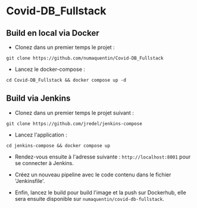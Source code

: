 # Covid-DB_Fullstack

## Build en local via Docker

- Clonez dans un premier temps le projet :

```git clone https://github.com/numaquentin/Covid-DB_Fullstack```

- Lancez le docker-compose :

```cd Covid-DB_Fullstack && docker compose up -d```

## Build via Jenkins

- Clonez dans un premier temps le projet suivant : 

```git clone https://github.com/jredel/jenkins-compose```

- Lancez l'application : 

```cd jenkins-compose && docker compose up```

- Rendez-vous ensuite à l'adresse suivante : `http://localhost:8001` pour se connecter à Jenkins.

- Créez un nouveau pipeline avec le code contenu dans le fichier 'Jenkinsfile'.

- Enfin, lancez le build pour build l'image et la push sur Dockerhub, elle sera ensuite disponible sur `numaquentin/covid-db-fullstack`.
